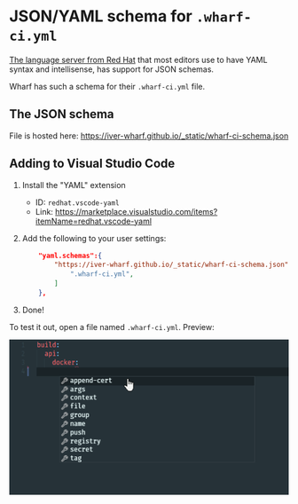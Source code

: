 # JSON/YAML schema for `.wharf-ci.yml`

[The language server from Red Hat](https://github.com/redhat-developer/yaml-language-server#readme)
that most editors use to have YAML syntax and intellisense, has support for JSON
schemas.

Wharf has such a schema for their `.wharf-ci.yml` file. 

## The JSON schema

File is hosted here: <https://iver-wharf.github.io/_static/wharf-ci-schema.json>

## Adding to Visual Studio Code

<!-- panels:start -->

<!-- div:left-panel -->

1. Install the "YAML" extension

   - ID: `redhat.vscode-yaml`
   - Link: <https://marketplace.visualstudio.com/items?itemName=redhat.vscode-yaml>

2. Add the following to your user settings:

   ```json
       "yaml.schemas":{
           "https://iver-wharf.github.io/_static/wharf-ci-schema.json": [
               ".wharf-ci.yml",
           ]
       },
   ```

3. Done!

<!-- div:right-panel -->

To test it out, open a file named `.wharf-ci.yml`. Preview:

![image](../_images/wharf-ci-yml-json-schema-preview.png)

<!-- panels:end -->
